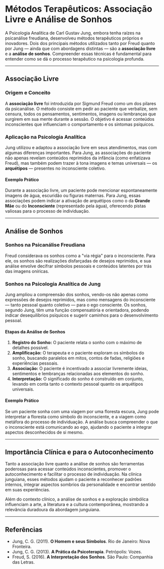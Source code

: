 
# Métodos Terapêuticos: Associação Livre e Análise de Sonhos

A Psicologia Analítica de Carl Gustav Jung, embora tenha raízes na psicanálise freudiana, desenvolveu métodos terapêuticos próprios e inovadores. Dois dos principais métodos utilizados tanto por Freud quanto por Jung — ainda que com abordagens distintas — são a **associação livre** e a **análise de sonhos**. Compreender essas técnicas é fundamental para entender como se dá o processo terapêutico na psicologia profunda.

---

## Associação Livre

### Origem e Conceito

A **associação livre** foi introduzida por Sigmund Freud como um dos pilares da psicanálise. O método consiste em pedir ao paciente que verbalize, sem censura, todos os pensamentos, sentimentos, imagens ou lembranças que surgirem em sua mente durante a sessão. O objetivo é acessar conteúdos inconscientes que influenciam o comportamento e os sintomas psíquicos.

### Aplicação na Psicologia Analítica

Jung utilizou e adaptou a associação livre em seus atendimentos, mas com algumas diferenças importantes. Para Jung, as associações do paciente não apenas revelam conteúdos reprimidos da infância (como enfatizava Freud), mas também podem trazer à tona imagens e temas universais — os **arquétipos** — presentes no inconsciente coletivo.

#### Exemplo Prático

Durante a associação livre, um paciente pode mencionar espontaneamente imagens de água, escuridão ou figuras maternas. Para Jung, essas associações podem indicar a ativação de arquétipos como o da **Grande Mãe** ou do **Inconsciente** (representado pela água), oferecendo pistas valiosas para o processo de individuação.

---

## Análise de Sonhos

### Sonhos na Psicanálise Freudiana

Freud considerava os sonhos como a "via régia" para o inconsciente. Para ele, os sonhos são realizações disfarçadas de desejos reprimidos, e sua análise envolve decifrar símbolos pessoais e conteúdos latentes por trás das imagens oníricas.

### Sonhos na Psicologia Analítica de Jung

Jung ampliou a compreensão dos sonhos, vendo-os não apenas como expressões de desejos reprimidos, mas como mensagens do inconsciente — tanto pessoal quanto coletivo — para o ego consciente. Os sonhos, segundo Jung, têm uma função compensatória e orientadora, podendo indicar desequilíbrios psíquicos e sugerir caminhos para o desenvolvimento pessoal.

#### Etapas da Análise de Sonhos

1. **Registro do Sonho:** O paciente relata o sonho com o máximo de detalhes possível.
2. **Amplificação:** O terapeuta e o paciente exploram os símbolos do sonho, buscando paralelos em mitos, contos de fadas, religiões e experiências pessoais.
3. **Associação:** O paciente é incentivado a associar livremente ideias, sentimentos e lembranças relacionadas aos elementos do sonho.
4. **Interpretação:** O significado do sonho é construído em conjunto, levando em conta tanto o contexto pessoal quanto os arquétipos universais.

#### Exemplo Prático

Se um paciente sonha com uma viagem por uma floresta escura, Jung pode interpretar a floresta como símbolo do inconsciente, e a viagem como metáfora do processo de individuação. A análise busca compreender o que o inconsciente está comunicando ao ego, ajudando o paciente a integrar aspectos desconhecidos de si mesmo.

---

## Importância Clínica e para o Autoconhecimento

Tanto a associação livre quanto a análise de sonhos são ferramentas poderosas para acessar conteúdos inconscientes, promover o autoconhecimento e facilitar o processo de individuação. Na clínica junguiana, esses métodos ajudam o paciente a reconhecer padrões internos, integrar aspectos sombrios da personalidade e encontrar sentido em suas experiências.

Além do contexto clínico, a análise de sonhos e a exploração simbólica influenciam a arte, a literatura e a cultura contemporânea, mostrando a relevância duradoura da abordagem junguiana.

---

## Referências

- Jung, C. G. (2011). **O Homem e seus Símbolos**. Rio de Janeiro: Nova Fronteira.
- Jung, C. G. (2013). **A Prática da Psicoterapia**. Petrópolis: Vozes.
- Freud, S. (2016). **A Interpretação dos Sonhos**. São Paulo: Companhia das Letras.
```
